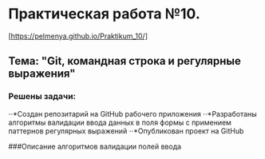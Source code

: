 # Практическая работа №10. 
[https://pelmenya.github.io/Praktikum_10/]
##  Тема: "Git, командная строка и регулярные выражения"
### Решены задачи:
⋅⋅*Создан репозитарий на GitHub рабочего приложения
⋅⋅*Разработаны алгоритмы валидации ввода данных в поля формы с примением паттернов регулярных выражений
⋅⋅*Опубликован проект на GitHub

###Описание алгоритмов валидации полей ввода




